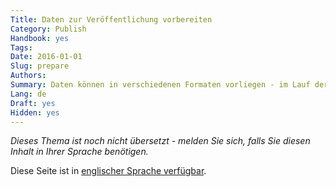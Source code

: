 ```yaml
---
Title: Daten zur Veröffentlichung vorbereiten
Category: Publish
Handbook: yes
Tags:
Date: 2016-01-01
Slug: prepare
Authors:
Summary: Daten können in verschiedenen Formaten vorliegen - im Lauf der Zeit wurden viele verschiedene Methoden verwendet, um sie zu bearbeiten.
Lang: de
Draft: yes
Hidden: yes
---
```


<em>Dieses Thema ist noch nicht übersetzt - melden Sie sich, falls Sie diesen Inhalt in Ihrer Sprache benötigen.</em>

Diese Seite ist in [englischer Sprache verfügbar](/en/publish/prepare).
